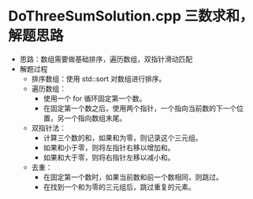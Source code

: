 # DoThreeSumSolution.cpp 三数求和，解题思路
* 思路：数组需要做基础排序，遍历数组，双指针滑动匹配
* 解题过程
  * 排序数组：使用 std::sort 对数组进行排序。
  * 遍历数组：
    * 使用一个 for 循环固定第一个数。
    * 在固定第一个数之后，使用两个指针，一个指向当前数的下一个位置，另一个指向数组末尾。
  * 双指针法：
    * 计算三个数的和，如果和为零，则记录这个三元组。
    * 如果和小于零，则将左指针右移以增加和。
    * 如果和大于零，则将右指针左移以减小和。
  * 去重：
    * 在固定第一个数时，如果当前数和前一个数相同，则跳过。
    * 在找到一个和为零的三元组后，跳过重复的元素。